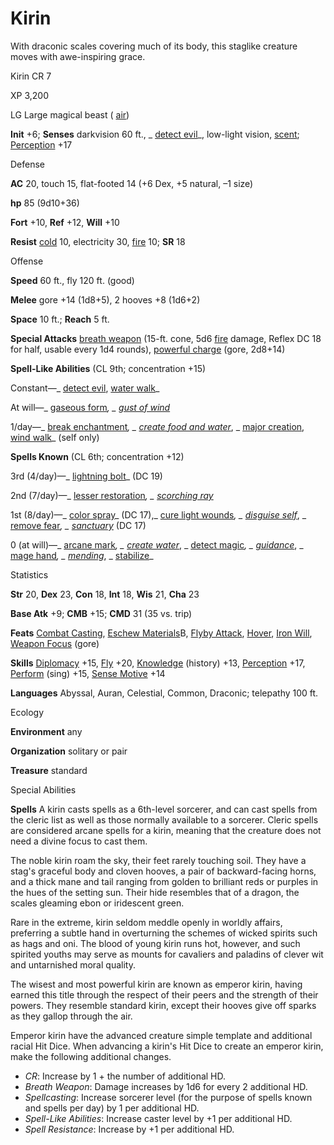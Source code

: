 # Kirin

With draconic scales covering much of its body, this staglike creature moves with awe-inspiring grace.

Kirin CR 7

XP 3,200

LG Large magical beast ( [air](monsters/creatureTypes.md#_air-subtype))

**Init** +6; **Senses** darkvision 60 ft., _ [detect evil](spells/detectEvil.md#_detect-evil)_, low-light vision, [scent](monsters/universalMonsterRules.md#_scent); [Perception](skills/perception.md#_perception) +17

Defense

**AC** 20, touch 15, flat-footed 14 (+6 Dex, +5 natural, –1 size)

**hp** 85 (9d10+36)

**Fort** +10, **Ref** +12, **Will** +10

**Resist** [cold](monsters/creatureTypes.md#_cold-subtype) 10, electricity 30, [fire](monsters/creatureTypes.md#_fire-subtype) 10; **SR** 18

Offense

**Speed** 60 ft., fly 120 ft. (good)

**Melee** gore +14 (1d8+5), 2 hooves +8 (1d6+2)

**Space** 10 ft.; **Reach** 5 ft.

**Special Attacks** [breath weapon](monsters/universalMonsterRules.md#_breath-weapon) (15-ft. cone, 5d6 [fire](monsters/creatureTypes.md#_fire-subtype) damage, Reflex DC 18 for half, usable every 1d4 rounds), [powerful charge](monsters/universalMonsterRules.md#_powerful-charge) (gore, 2d8+14)

**Spell-Like Abilities** (CL 9th; concentration +15)

Constant—_ [detect evil](spells/detectEvil.md#_detect-evil), [water walk](spells/waterWalk.md#_water-walk)_

At will—_ [gaseous form](spells/gaseousForm.md#_gaseous-form)_, _ [gust of wind](spells/gustOfWind.md#_gust-of-wind)_

1/day—_ [break enchantment](spells/breakEnchantment.md#_break-enchantment)_, _ [create food and water](spells/createFoodAndWater.md#_create-food-and-water)_, _ [major creation](spells/majorCreation.md#_major-creation), [wind walk](spells/windWalk.md#_wind-walk)_ (self only)

**Spells Known** (CL 6th; concentration +12)

3rd (4/day)—_ [lightning bolt](spells/lightningBolt.md#_lightning-bolt)_ (DC 19)

2nd (7/day)—_ [lesser restoration](spells/restoration.md#_restoration-lesser)_, _ [scorching ray](spells/scorchingRay.md#_scorching-ray)_

1st (8/day)—_ [color spray](spells/colorSpray.md#_color-spray)_ (DC 17),_ [cure light wounds](spells/cureLightWounds.md#_cure-light-wounds)_, _ [disguise self](spells/disguiseSelf.md#_disguise-self)_, _ [remove fear](spells/removeFear.md#_remove-fear)_, _ [sanctuary](spells/sanctuary.md#_sanctuary)_ (DC 17)

0 (at will)—_ [arcane mark](spells/arcaneMark.md#_arcane-mark)_, _ [create water](spells/createWater.md#_create-water)_, _ [detect magic](spells/detectMagic.md#_detect-magic)_, _ [guidance](spells/guidance.md#_guidance)_, _ [mage hand](spells/mageHand.md#_mage-hand)_, _ [mending](spells/mending.md#_mending)_, _ [stabilize](spells/stabilize.md#_stabilize)_

Statistics

**Str** 20, **Dex** 23, **Con** 18, **Int** 18, **Wis** 21, **Cha** 23

**Base Atk** +9; **CMB** +15; **CMD** 31 (35 vs. trip)

**Feats** [Combat Casting](feats.md#_combat-casting), [Eschew Materials](feats.md#_eschew-materials)B, [Flyby Attack](monsters/monsterFeats.md#_flyby-attack), [Hover](monsters/monsterFeats.md#_hover), [Iron Will](feats.md#_iron-will), [Weapon Focus](feats.md#_weapon-focus) (gore)

**Skills** [Diplomacy](skills/diplomacy.md#_diplomacy) +15, [Fly](skills/fly.md#_fly) +20, [Knowledge](skills/knowledge.md#_knowledge) (history) +13, [Perception](skills/perception.md#_perception) +17, [Perform](skills/perform.md#_perform) (sing) +15, [Sense Motive](skills/senseMotive.md#_sense-motive) +14

**Languages** Abyssal, Auran, Celestial, Common, Draconic; telepathy 100 ft.

Ecology

**Environment** any

**Organization** solitary or pair

**Treasure** standard

Special Abilities

**Spells** A kirin casts spells as a 6th-level sorcerer, and can cast spells from the cleric list as well as those normally available to a sorcerer. Cleric spells are considered arcane spells for a kirin, meaning that the creature does not need a divine focus to cast them.

The noble kirin roam the sky, their feet rarely touching soil. They have a stag's graceful body and cloven hooves, a pair of backward-facing horns, and a thick mane and tail ranging from golden to brilliant reds or purples in the hues of the setting sun. Their hide resembles that of a dragon, the scales gleaming ebon or iridescent green.

Rare in the extreme, kirin seldom meddle openly in worldly affairs, preferring a subtle hand in overturning the schemes of wicked spirits such as hags and oni. The blood of young kirin runs hot, however, and such spirited youths may serve as mounts for cavaliers and paladins of clever wit and untarnished moral quality.

The wisest and most powerful kirin are known as emperor kirin, having earned this title through the respect of their peers and the strength of their powers. They resemble standard kirin, except their hooves give off sparks as they gallop through the air.

Emperor kirin have the advanced creature simple template and additional racial Hit Dice. When advancing a kirin's Hit Dice to create an emperor kirin, make the following additional changes.

- _CR_: Increase by 1 + the number of additional HD.
- _Breath Weapon_: Damage increases by 1d6 for every 2 additional HD.
- _Spellcasting_: Increase sorcerer level (for the purpose of spells known and spells per day) by 1 per additional HD.
- _Spell-Like Abilities_: Increase caster level by +1 per additional HD.
- _Spell Resistance_: Increase by +1 per additional HD.
